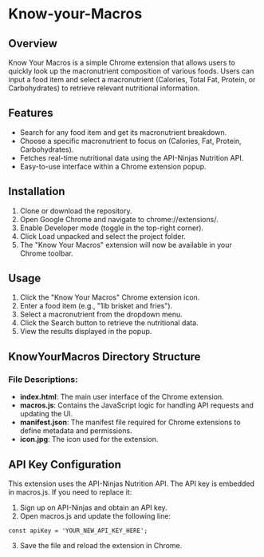 # Know-your-Macros

## Overview

Know Your Macros is a simple Chrome extension that allows users to quickly look up the macronutrient composition of various foods. Users can input a food item and select a macronutrient (Calories, Total Fat, Protein, or Carbohydrates) to retrieve relevant nutritional information.

## Features
- Search for any food item and get its macronutrient breakdown.
- Choose a specific macronutrient to focus on (Calories, Fat, Protein, Carbohydrates).
- Fetches real-time nutritional data using the API-Ninjas Nutrition API.
- Easy-to-use interface within a Chrome extension popup.

## Installation
1. Clone or download the repository.
2. Open Google Chrome and navigate to chrome://extensions/.
3. Enable Developer mode (toggle in the top-right corner).
4. Click Load unpacked and select the project folder.
5. The "Know Your Macros" extension will now be available in your Chrome toolbar.

## Usage
1. Click the "Know Your Macros" Chrome extension icon.
2. Enter a food item (e.g., "1lb brisket and fries").
3. Select a macronutrient from the dropdown menu.
4. Click the Search button to retrieve the nutritional data.
5. View the results displayed in the popup.

## KnowYourMacros Directory Structure
### File Descriptions:
- **index.html**: The main user interface of the Chrome extension.
- **macros.js**: Contains the JavaScript logic for handling API requests and updating the UI.
- **manifest.json**: The manifest file required for Chrome extensions to define metadata and permissions.
- **icon.jpg**: The icon used for the extension.

## API Key Configuration
This extension uses the API-Ninjas Nutrition API. The API key is embedded in macros.js. If you need to replace it:
1. Sign up on API-Ninjas and obtain an API key.
2. Open macros.js and update the following line:
```
const apiKey = 'YOUR_NEW_API_KEY_HERE';
```
3. Save the file and reload the extension in Chrome.
